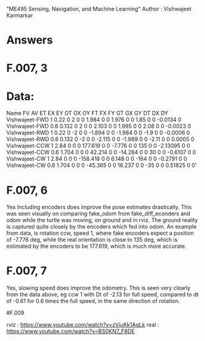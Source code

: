 "ME495 Sensing, Navigation, and Machine Learning"
Author : Vishwajeet Karmarkar </br>

# Answers 
# F.007, 3
# Data: 

Name		FV	AV	ET	EX	EY	OT		OX	OY	FT	FX	FY	GT	GX	GY	DT		DX		DY </br>
Vishwajeet-FWD	1	0.22	0	2	0	0		1.984	0	0	1.976	0	0	1.85	0	0		-0.0134		0 </br>
Vishwajeet-FWD	0.6	0.132	0	2	0	0		2.103	0	0	1.995	0	0	2.08	0	0		-0.0023		0 </br>
Vishwajeet-RWD	1	0.22	0	-2	0	0		-1.894	0	0	-1.984	0	0	-1.9	0	0		-0.0006		0 </br>
Vishwajeet-RWD	0.6	0.132	0	-2	0	0		-2.115	0	0	-1.989	0	0	-2.11	0	0		0.0005		0 </br>
Vishwajeet-CCW	1	2.84	0	0	0	177.619		0	0	-7.776	0	0	135	0	0	-2.13095	0		0 </br>
Vishwajeet-CCW	0.6	1.704	0	0	0	42.214		0	0	-14.284	0	0	30	0	0	-0.6107		0		0 </br>
Vishwajeet-CW	1	2.84	0	0	0	-158.418	0	0	6.148	0	0	-164	0	0	-0.2791		0		0 </br>
Vishwajeet-CW	0.6	1.704	0	0	0	-45.365		0	0	16.237	0	0	-35	0	0	0.51825		0		0' </br>

# F.007, 6
Yes Including encoders does improve the pose estimates drastically. This was seen visually on comparing fake_odom from fake_diff_econders 
and odom while the turtle was moving, on ground and in rviz. The ground reality is captured quite closely by the encoders which fed into
odom. An example from data, is rotation ccw, speed 1, where fake encoders expect a position of -7.776 deg, while the real orientation is
close to 135 deg, which is estimated by the encoders to be 177.619, which is much more accurate.

# F.007, 7
Yes, slowing speed does improve the odometry. This is seen very clearly from the data above, eg ccw 1 with Dt of -2.13 for full speed, compared 
to dt of -0.61 for 0.6 times the full speed, in the same direction of rotation.


#F.009 

rviz : https://www.youtube.com/watch?v=zViuKk1AgLk
real : https://www.youtube.com/watch?v=BS0KN7_F8DE

